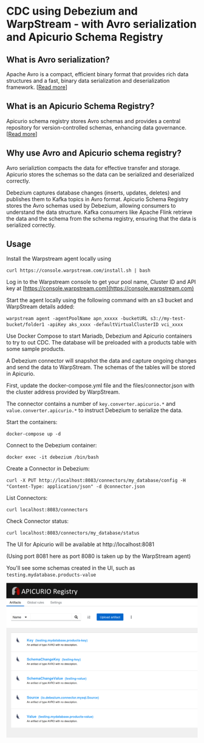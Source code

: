 # CDC using Debezium and WarpStream - with Avro serialization and Apicurio Schema Registry

## What is Avro serialization?

Apache Avro is a compact, efficient binary format that provides rich data structures and a fast, binary data serialization and deserialization framework. [[Read more](https://avro.apache.org/)]

## What is an Apicurio Schema Registry?

Apicurio schema registry stores Avro schemas and provides a central repository for version-controlled schemas, enhancing data governance. [[Read more](https://www.apicur.io/registry/)]

## Why use Avro and Apicurio schema registry?

Avro serializtion compacts the data for effective transfer and storage. Apicurio stores the schemas so the data can be serialized and deserialized  correctly.

Debezium captures database changes (inserts, updates, deletes) and publishes them to Kafka topics in Avro format. Apicurio Schema Registry stores the Avro schemas used by Debezium, allowing consumers to understand the data structure. Kafka consumers like Apache Flink retrieve the data and the schema from the schema registry, ensuring that the data is serialized correctly.

## Usage

Install the Warpstream agent locally using

```
curl https://console.warpstream.com/install.sh | bash
```

Log in to the Warpstream console to get your pool name, Cluster ID and API key at [https://console.warpstream.com](https://console.warpstream.com)

Start the agent locally using the following command with an s3 bucket and WarpStream details added:

```
warpstream agent -agentPoolName apn_xxxxx -bucketURL s3://my-test-bucket/folder1 -apiKey aks_xxxx -defaultVirtualClusterID vci_xxxx
```

Use Docker Compose to start Mariadb, Debezium and Apicurio containers to try to out CDC. The database will be preloaded with a products table with some sample products.

A Debezium connector will snapshot the data and capture ongoing changes and send the data to WarpStream. The schemas of the tables will be stored in Apicurio.

First, update the docker-compose.yml file and the files/connector.json with the cluster address provided by WarpStream.

The connector contains a number of `key.converter.apicurio.*` and `value.converter.apicurio.*` to instruct Debezium to serialize the data.

Start the containers:

```
docker-compose up -d
```

Connect to the Debezium container:


```
docker exec -it debezium /bin/bash
```

Create a Connector in Debezium:

```
curl -X PUT http://localhost:8083/connectors/my_database/config -H "Content-Type: application/json" -d @connector.json
```

List Connectors:

```
curl localhost:8083/connectors
```

Check Connector status:

```
curl localhost:8083/connectors/my_database/status
```


The UI for Apicurio will be available at http://localhost:8081

(Using port 8081 here as port 8080 is taken up by the WarpStream agent)

You'll see some schemas created in the UI, such as `testing.mydatabase.products-value`

![Apicurio UI](files/apicurio.png)